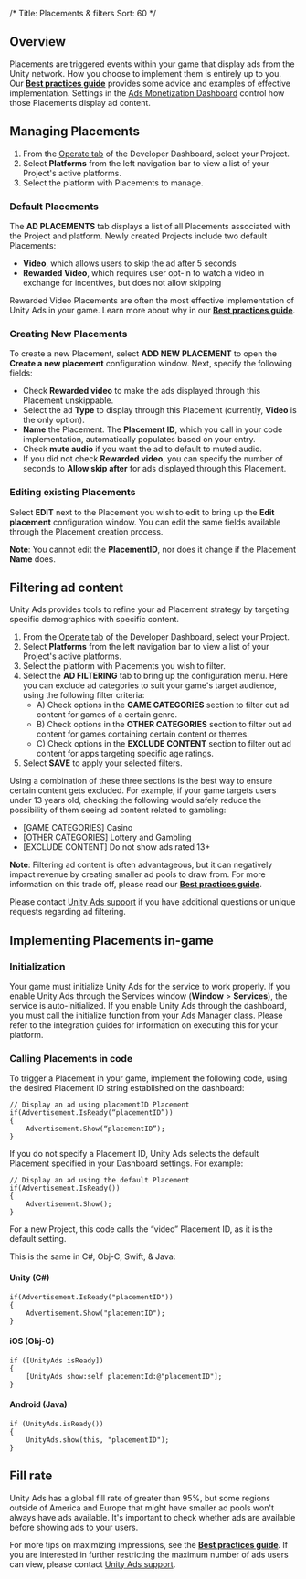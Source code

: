 /*
Title: Placements & filters
Sort: 60
*/


## Overview
Placements are triggered events within your game that display ads from the Unity network. How you choose to implement them is entirely up to you. Our **[Best practices guide](https://unityads.unity3d.com/help/monetization/design-guide)** provides some advice and examples of effective implementation. Settings in the [Ads Monetization Dashboard](https://operate.dashboard.unity3d.com) control how those Placements display ad content. 

## Managing Placements
1. From the [Operate tab](https://operate.dashboard.unity3d.com) of the Developer Dashboard, select your Project.
2. Select **Platforms** from the left navigation bar to view a list of your Project's active platforms.
3. Select the platform with Placements to manage.

### Default Placements
The **AD PLACEMENTS** tab displays a list of all Placements associated with the Project and platform. Newly created Projects include two default Placements:

- **Video**, which allows users to skip the ad after 5 seconds
- **Rewarded Video**, which requires user opt-in to watch a video in exchange for incentives, but does not allow skipping

<!-- insert image 
![Platform Placements list](https://cdn.applifier.com/files/PlatformPlacementsList.png)
-->

Rewarded Video Placements are often the most effective implementation of Unity Ads in your game. Learn more about why in our **[Best practices guide](https://unityads.unity3d.com/help/monetization/design-guide)**.

### Creating New Placements
To create a new Placement, select **ADD NEW PLACEMENT** to open the **Create a new placement** configuration window. Next, specify the following fields:

- Check **Rewarded video** to make the ads displayed through this Placement unskippable.
- Select the ad **Type** to display through this Placement (currently, **Video** is the only option). 
- **Name** the Placement. The **Placement ID**, which you call in your code implementation, automatically populates based on your entry.
- Check **mute audio** if you want the ad to default to muted audio.
- If you did not check **Rewarded video**, you can specify the number of seconds to **Allow skip after** for ads displayed through this Placement.

<!-- insert image 
![Create new Placement](https://cdn.applifier.com/files/CreateNewPlacement.png)
-->

<!-- Caption: Creating a new Placement in the dashboard.-->

### Editing existing Placements
Select **EDIT** next to the Placement you wish to edit to bring up the **Edit placement** configuration window. You can edit the same fields available through the Placement creation process.

**Note**: You cannot edit the **PlacementID**, nor does it change if the Placement **Name** does.

## Filtering ad content
Unity Ads provides tools to refine your ad Placement strategy by targeting specific demographics with specific content.
 
1. From the [Operate tab](https://operate.dashboard.unity3d.com) of the Developer Dashboard, select your Project.
2. Select **Platforms** from the left navigation bar to view a list of your Project's active platforms.
3. Select the platform with Placements you wish to filter.
4. Select the **AD FILTERING** tab to bring up the configuration menu. Here you can exclude ad categories to suit your game's target audience, using the following filter criteria:
   - A) Check options in the **GAME CATEGORIES** section to filter out ad content for games of a certain genre.
   - B) Check options in the **OTHER CATEGORIES** section to filter out ad content for games containing certain content or themes.
   - C) Check options in the **EXCLUDE CONTENT** section to filter out ad content for apps targeting specific age ratings. 
5. Select **SAVE** to apply your selected filters.

<!-- insert image 
![Ad content filters](https://cdn.applifier.com/files/AdContentFilters.png)
-->

<!-- Caption: Applying ad content filters in the dashboard.-->

Using a combination of these three sections is the best way to ensure certain content gets excluded. For example, if your game targets users under 13 years old, checking the following would safely  reduce the possibility of them seeing ad content related to gambling:

- [GAME CATEGORIES] Casino
- [OTHER CATEGORIES] Lottery and Gambling 
- [EXCLUDE CONTENT] Do not show ads rated 13+

**Note**: Filtering ad content is often advantageous, but it can negatively impact revenue by creating smaller ad pools to draw from. For more information on this trade off, please read our **[Best practices guide](https://unityads.unity3d.com/help/monetization/design-guide)**.

Please contact [Unity Ads support](mailto:unityads-support@unity3d.com) if you have additional questions or unique requests regarding ad filtering.

## Implementing Placements in-game
### Initialization
Your game must initialize Unity Ads for the service to work properly. If you enable Unity Ads through the Services window (**Window** > **Services**), the service is auto-initialized. If you enable Unity Ads through the dashboard, you must call the initialize function from your Ads Manager class. Please refer to the integration guides for information on executing this for your platform.

### Calling Placements in code
To trigger a Placement in your game, implement the following code, using the desired Placement ID string established on the dashboard:

```
// Display an ad using placementID Placement
if(Advertisement.IsReady(“placementID”))
{
	Advertisement.Show(“placementID”);
}
```

If you do not specify a Placement ID, Unity Ads selects the default Placement specified in your Dashboard settings. For example:

```
// Display an ad using the default Placement
if(Advertisement.IsReady())
{
	Advertisement.Show();
}
```

For a new Project, this code calls the “video” Placement ID, as it is the default setting.

This is the same in C#, Obj-C, Swift, & Java:

#### Unity (C#)
```
if(Advertisement.IsReady("placementID")) 
{
	Advertisement.Show("placementID");
}
```

#### iOS (Obj-C)
```
if ([UnityAds isReady]) 
{
	[UnityAds show:self placementId:@"placementID"];
}
```

#### Android (Java)
```
if (UnityAds.isReady()) 
{
	UnityAds.show(this, "placementID");
}
```

## Fill rate
Unity Ads has a global fill rate of greater than 95%, but some regions outside of America and Europe that might have smaller ad pools won't always have ads available. It's important to check whether ads are available before showing ads to your users.

For more tips on maximizing impressions, see the **[Best practices guide](https://unityads.unity3d.com/help/monetization/design-guide)**. If you are interested in further restricting the maximum number of ads users can view, please contact [Unity Ads support](mailto:unityads-support@unity3d.com). 


